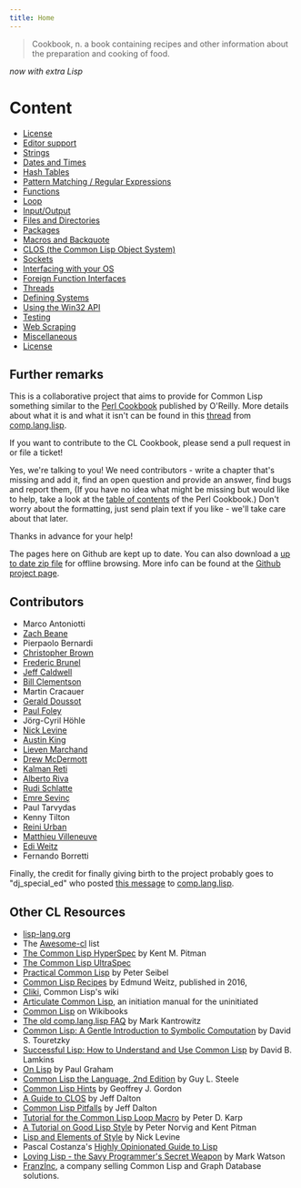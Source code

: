 ```yaml
---
title: Home
---
```


> Cookbook, n.
> a book containing recipes and other information about the preparation and cooking of food.

*now with extra Lisp*


# Content

* [License](license.html)
* [Editor support](editor-support.html)
* [Strings](strings.html)
* [Dates and Times](dates_and_times.html)
* [Hash Tables](hashes.html)
* [Pattern Matching / Regular Expressions](pattern_matching.html)
* [Functions](functions.html)
* [Loop](loop.html)
* [Input/Output](io.html)
* [Files and Directories](files.html)
* [Packages](packages.html)
* [Macros and Backquote](macros.html)
* [CLOS (the Common Lisp Object System)](clos.html)
* [Sockets](sockets.html)
* [Interfacing with your OS](os.html)
* [Foreign Function Interfaces](ffi.html)
* [Threads](process.html)
* [Defining Systems](systems.html)
* [Using the Win32 API](win32.html)
* [Testing](testing.html)
* [Web Scraping](web-scraping.html)
* [Miscellaneous](misc.html)
* [License](license.html)

## Further remarks

This is a collaborative project that aims to provide for Common Lisp something
similar to the [Perl Cookbook][perl] published by O'Reilly. More details about
what it is and what it isn't can be found in this [thread][thread] from
[comp.lang.lisp][cll].

If you want to contribute to the CL Cookbook, please send a pull request in or
file a ticket!

Yes, we're talking to you! We need contributors - write a chapter that's missing
and add it, find an open question and provide an answer, find bugs and report
them, (If you have no idea what might be missing but would like to help, take a
look at the [table of contents][toc] of the Perl Cookbook.) Don't worry about
the formatting, just send plain text if you like - we'll take care about that
later.

Thanks in advance for your help!

The pages here on Github are kept up to date. You can also download a
[up to date zip file][zip] for offline browsing. More info can be found at the
[Github project page][gh]. 

## Contributors

* Marco Antoniotti
* [Zach Beane](mailto:xach@xach.com)
* Pierpaolo Bernardi
* [Christopher Brown](mailto:skeptomai@mac.com)
* [Frederic Brunel](mailto:brunel@mail.dotcom.fr)
* [Jeff Caldwell](mailto:jdcal@yahoo.com)
* [Bill Clementson](mailto:bill_clementson@yahoo.com)
* Martin Cracauer
* [Gerald Doussot](mailto:gdoussot@yahoo.com)
* [Paul Foley](mailto:mycroft@actrix.gen.nz)
* Jörg-Cyril Höhle
* [Nick Levine](mailto:ndl@ravenbrook.com)
* [Austin King](mailto:shout@ozten.com)
* [Lieven Marchand](mailto:mal@wyrd.be)
* [Drew McDermott](mailto:drew.mcdermott@yale.edu)
* [Kalman Reti](mailto:reti@ai.mit.edu)
* [Alberto Riva](mailto:alb@chip.org)
* [Rudi Schlatte](mailto:rschlatte@ist.tu-graz.ac.at)
* [Emre Sevinç](mailto:emres@bilgi.edu.tr)
* Paul Tarvydas
* Kenny Tilton
* [Reini Urban](mailto:rurban@x-ray.at)
* [Matthieu Villeneuve](mailto:matthieu@matthieu-villeneuve.net)
* [Edi Weitz](mailto:edi@agharta.de)
* Fernando Borretti

Finally, the credit for finally giving birth to the project probably goes to
"dj_special_ed" who posted [this message][msg] to [comp.lang.lisp][cll].

## Other CL Resources

* [lisp-lang.org](http://lisp-lang.org/)
* The [Awesome-cl](https://github.com/CodyReichert/awesome-cl) list
* [The Common Lisp HyperSpec](http://www.lispworks.com/documentation/HyperSpec/Front/index.htm) by Kent M. Pitman
* [The Common Lisp UltraSpec](http://phoe.tymoon.eu/clus/doku.php)
* [Practical Common Lisp](http://www.gigamonkeys.com/book/) by Peter Seibel
* [Common Lisp Recipes](http://weitz.de/cl-recipes/) by Edmund Weitz, published in 2016,
* [Cliki](http://www.cliki.net/), Common Lisp's wiki
* [Articulate Common Lisp](http://articulate-lisp.com/), an initiation manual for the uninitiated
* [Common Lisp](https://en.wikibooks.org/wiki/Common_Lisp) on Wikibooks
* [The old comp.lang.lisp FAQ](http://www-2.cs.cmu.edu/Groups//AI/html/faqs/lang/lisp/top.html) by Mark Kantrowitz
* [Common Lisp: A Gentle Introduction to Symbolic Computation](http://www-2.cs.cmu.edu/~dst/LispBook/) by David S. Touretzky
* [Successful Lisp: How to Understand and Use Common Lisp](http://www.psg.com/~dlamkins/sl/cover.html) by David B. Lamkins
* [On Lisp](http://www.paulgraham.com/onlisptext.html) by Paul Graham
* [Common Lisp the Language, 2nd Edition](http://www-2.cs.cmu.edu/Groups/AI/html/cltl/cltl2.html) by Guy L. Steele
* [Common Lisp Hints](http://www.n-a-n-o.com/lisp/cmucl-tutorials/LISP-tutorial.html) by Geoffrey J. Gordon
* [A Guide to CLOS](http://www.aiai.ed.ac.uk/~jeff/clos-guide.html) by Jeff Dalton
* [Common Lisp Pitfalls](http://www.aiai.ed.ac.uk/~jeff/lisp/cl-pitfalls) by Jeff Dalton
* [Tutorial for the Common Lisp Loop Macro](http://www.ai.sri.com/~pkarp/loop.html) by Peter D. Karp
* [A Tutorial on Good Lisp Style](https://www.cs.umd.edu/%7Enau/cmsc421/norvig-lisp-style.pdf) by Peter Norvig and Kent Pitman
* [Lisp and Elements of Style](http://www.nicklevine.org/declarative/lectures/) by Nick Levine
* Pascal Costanza's [Highly Opinionated Guide to Lisp](http://www.p-cos.net/lisp/guide.html)
* [Loving Lisp - the Savy Programmer's Secret Weapon](https://leanpub.com/lovinglisp/) by Mark Watson
* [FranzInc](https://franz.com/), a company selling Common Lisp and Graph Database solutions.

[perl]: http://www.oreilly.com/catalog/cookbook/
[thread]: http://groups.google.com/groups?threadm=m3it9soz3m.fsf%40bird.agharta.de
[cll]: news:comp.lang.lisp
[msg]: http://groups.google.com/groups?selm=76be8851.0201222259.70ecbcb1%40posting.google.com
[toc]: http://www.oreilly.com/catalog/cookbook/toc.html
[zip]: https://github.com/LispCookbook/cl-cookbook/archive/master.zip
[gh]: https://github.com/LispCookbook/cl-cookbook
[clog]: https://github.com/can3p/cl-cookbook/blob/master/CHANGELOG
